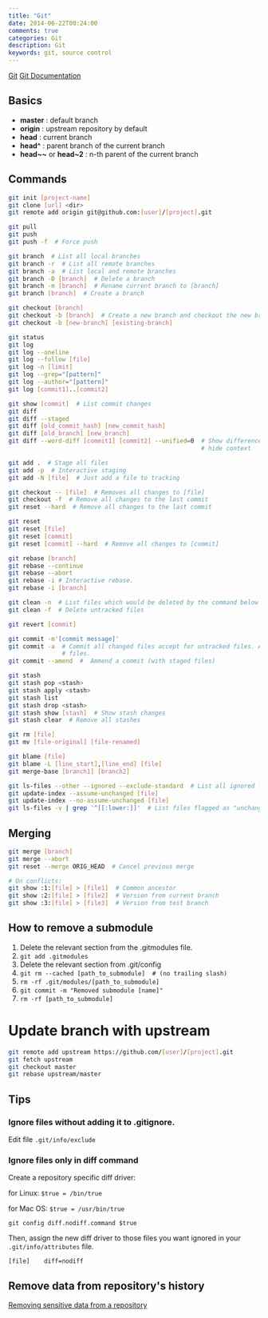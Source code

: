 ```yaml
---
title: "Git"
date: 2014-06-22T00:24:00
comments: true
categories: Git
description: Git
keywords: git, source control
---
```


[Git](http://git-scm.com/)
[Git Documentation](https://git-scm.com/doc)

## Basics
* **master** : default branch
* **origin** : upstream repository by default
* **head** : current branch
* **head^** : parent branch of the current branch
* **head~~** or **head~2** : n-th parent of the current branch

## Commands
```bash
git init [project-name]
git clone [url] <dir>
git remot­e add origi­n git@g­ithub.com:[user]/[project].git

git pull
git push
git push -f  # Force push

git branch  # List all local branches
git branch -r  # List all remote branches
git branch -a  # List local and remote branches
git branch -D [branch]  # Delete a branch
git branch -m [branch]  # Rename current branch to [branch]
git branch [branch]  # Create a branch

git checkout [branch]
git checkout -b [branch]  # Create a new branch and checkout the new branch.
git checkout -b [new-branch] [existing-branch]

git status
git log
git log --oneline
git log --follow [file]
git log -n [limit]
git log --grep="[pattern]"
git log --author="[pattern]"
git log [commit1]..[commit2]

git show [commit]  # List commit changes
git diff
git diff --staged
git diff [old_commit_hash] [new_commit_hash]
git diff [old_branch] [new_branch]
git diff --word-diff [commit1] [commit2] --unified=0  # Show difference in words and
													  # hide context

git add .  # Stage all files
git add -p  # Interactive staging
git add -N [file]  # Just add a file to tracking

git checkout -- [file]  # Removes all changes to [file]
git checkout -f  # Remove all changes to the last commit
git reset --hard  # Remove all changes to the last commit

git reset
git reset [file]
git reset [commit]
git reset [commit] --hard  # Remove all changes to [commit]

git rebase [branch]
git rebase --continue
git rebase --abort
git rebase -i # Interactive rebase.
git rebase -i [branch]

git clean -n  # List files which would be deleted by the command below
git clean -f  # Delete untracked files

git revert [commit]

git commit -m'[commit message]'
git commit -a  # Commit all changed files accept for untracked files. Also delete deleted
			   # files.
git commit --amend  #  Ammend a commit (with staged files)

git stash
git stash pop <stash>
git stash apply <stash>
git stash list
git stash drop <stash>
git stash show [stash]  # Show stash changes
git stash clear  # Remove all stashes

git rm [file]
git mv [file-original] [file-renamed]

git blame [file]
git blame -L [line_start],[line_end] [file]
git merge-base [branch1] [branch2]

git ls-files --other --ignored --exclude-standard  # List all ignored files
git update-index --assume-unchanged [file]
git update-index --no-assume-unchanged [file]
git ls-files -v | grep '^[[:lower:]]'  # List files flagged as "unchanged"
```

## Merging
```bash
git merge [branch]
git merge --abort
git reset --merge ORIG_HEAD  # Cancel previous merge

# On conflicts:
git show :1:[file] > [file1]  # Common ancestor
git show :2:[file] > [file2]  # Version from current branch
git show :3:[file] > [file3]  # Version from test branch
```

## How to remove a submodule
1. Delete the relevant section from the .gitmodules file.
2. `git add .gitmodules`
3. Delete the relevant section from .git/config
4. `git rm --cached [path_to_submodule]  # (no trailing slash)`
5. `rm -rf .git/modules/[path_to_submodule]`
6. `git commit -m "Removed submodule [name]"`
7. `rm -rf [path_to_submodule]`

# Update branch with upstream
```bash
git remote add upstream https://github.com/[user]/[project].git
git fetch upstream
git checkout master
git rebase upstream/master
```

## Tips

### Ignore files without adding it to .gitignore.
Edit file `.git/info/exclude`

### Ignore files only in diff command
Create a repository specific diff driver:

for Linux:
`$true = /bin/true`

for Mac OS:
`$true = /usr/bin/true`

`git config diff.nodiff.command $true`

Then, assign the new diff driver to those files you want ignored in your `.git/info/attributes` file.

`[file]    diff=nodiff`


## Remove data from repository's history

[Removing sensitive data from a repository](https://help.github.com/articles/removing-sensitive-data-from-a-repository/)
